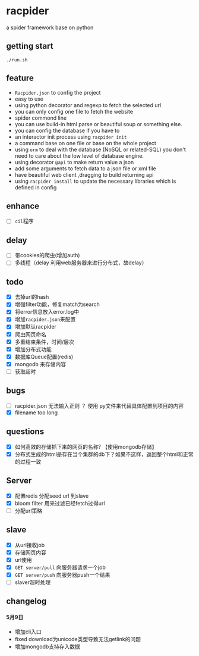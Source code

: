 # racpider
a spider framework base on python

## getting start

```shell
./run.sh
```


## feature

* `Racpider.json` to config the project
* easy to use
* using python decorator and regexp to fetch the selected url
* you can only config one file to fetch the website
* spider commond line
* you can use build-in html parse or beautiful soup or something else.
* you can config the database if you have to
* an interactor init process using `racpider init`
* a command base on one file or base on the whole project
* using `orm` to deal with the database (NoSQL or related-SQL) you don't need to 
care about the low level of database engine.
* using decorator `@api` to make return value a json
* add some arguments to fetch data to a json file or xml file
* have beautiful web client ,dragging to build returning api
* using `racpider install` to update the necessary libraries which is defined in config  

## enhance
- [ ] `cil`程序

## delay

- [ ] 带cookies的爬虫(增加auth)
- [ ] 多线程（delay 利用web服务器来进行分布式，故delay）

## todo

- [x] 去掉url的hash
- [x] 增强filter功能，修复match为search
- [x] 将error信息放入error.log中
- [x] 增加`racpider.json`来配置
- [x] 增加默认racpider
- [x] 爬虫网页命名
- [x] 多重结束条件，时间/层次
- [x] 增加分布式功能
- [x] 数据库Queue配置(redis)
- [x] mongodb 来存储内容
- [ ] 获取超时

## bugs
- [ ] racpider.json 无法输入正则 ？ 使用 py文件来代替具体配置到项目的内容
- [x] filename too long 

## questions
- [x] 如何高效的存储抓下来的网页的名称? 【使用mongodb存储】
- [x] 分布式生成的html是存在当个集群的db下？如果不这样，返回整个html和正常的过程一致

## Server
- [x] 配置redis 分配seed url 到slave
- [x] bloom filter 用来过滤已经fetch过得url
- [ ] 分配url策略

## slave
- [x] 从url接收job
- [x] 存储网页内容
- [x] url使用
- [x] `GET server/pull` 向服务器请求一个job
- [x] `GET server/push` 向服务器push一个结果
- [ ] slaver超时处理 

## changelog

#### 5月9日

- 增加cli入口
- fixed download为unicode类型导致无法getlink的问题
- 增加mongodb支持存入数据

